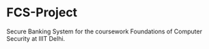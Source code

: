 # FCS-Project
Secure Banking System for the coursework Foundations of Computer Security at IIIT Delhi.
